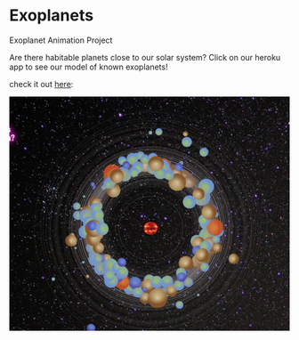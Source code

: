 # Exoplanets
Exoplanet Animation Project


Are there habitable planets close to our solar system? Click on our heroku app to see our model of known exoplanets! 

check it out [here](https://kkh1178.github.io/exoplanetsUpdate/): 


![exoplanets_image](./exoplanets_screenshot.png)